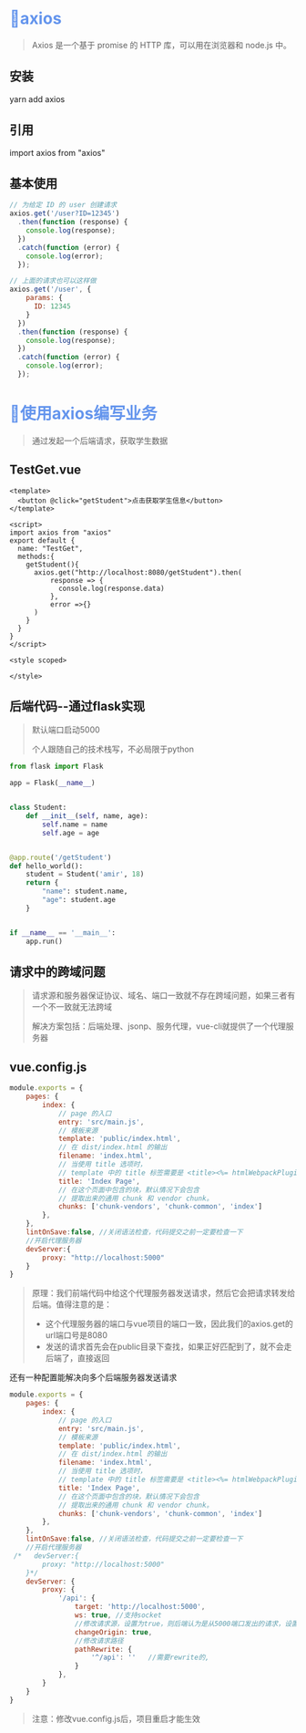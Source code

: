 # <font color='cornflowerblue'>🛴axios</font>

> Axios 是一个基于 promise 的 HTTP 库，可以用在浏览器和 node.js 中。

## 安装

yarn add axios

## 引用

import axios from "axios"

## 基本使用

```js
// 为给定 ID 的 user 创建请求
axios.get('/user?ID=12345')
  .then(function (response) {
    console.log(response);
  })
  .catch(function (error) {
    console.log(error);
  });

// 上面的请求也可以这样做
axios.get('/user', {
    params: {
      ID: 12345
    }
  })
  .then(function (response) {
    console.log(response);
  })
  .catch(function (error) {
    console.log(error);
  });
```

# <font color='cornflowerblue'>🛴使用axios编写业务</font>

> 通过发起一个后端请求，获取学生数据

## TestGet.vue

```vue
<template>
  <button @click="getStudent">点击获取学生信息</button>
</template>

<script>
import axios from "axios"
export default {
  name: "TestGet",
  methods:{
    getStudent(){
      axios.get("http://localhost:8080/getStudent").then(
          response => {
            console.log(response.data)
          },
          error =>{}
      )
    }
  }
}
</script>

<style scoped>

</style>
```

## 后端代码--通过flask实现

> 默认端口启动5000
>
> 个人跟随自己的技术栈写，不必局限于python

```python
from flask import Flask

app = Flask(__name__)


class Student:
    def __init__(self, name, age):
        self.name = name
        self.age = age


@app.route('/getStudent')
def hello_world():
    student = Student('amir', 18)
    return {
        "name": student.name,
        "age": student.age
    }


if __name__ == '__main__':
    app.run()
```

## 请求中的跨域问题

> 请求源和服务器保证协议、域名、端口一致就不存在跨域问题，如果三者有一个不一致就无法跨域
>
> 解决方案包括：后端处理、jsonp、服务代理，vue-cli就提供了一个代理服务器

## vue.config.js

```js
module.exports = {
    pages: {
        index: {
            // page 的入口
            entry: 'src/main.js',
            // 模板来源
            template: 'public/index.html',
            // 在 dist/index.html 的输出
            filename: 'index.html',
            // 当使用 title 选项时，
            // template 中的 title 标签需要是 <title><%= htmlWebpackPlugin.options.title %></title>
            title: 'Index Page',
            // 在这个页面中包含的块，默认情况下会包含
            // 提取出来的通用 chunk 和 vendor chunk。
            chunks: ['chunk-vendors', 'chunk-common', 'index']
        },
    },
    lintOnSave:false, //关闭语法检查，代码提交之前一定要检查一下
    //开启代理服务器
    devServer:{
        proxy: "http://localhost:5000"
    }
}
```

> 原理：我们前端代码中给这个代理服务器发送请求，然后它会把请求转发给后端。值得注意的是：
>
> - 这个代理服务器的端口与vue项目的端口一致，因此我们的axios.get的url端口号是8080
> - 发送的请求首先会在public目录下查找，如果正好匹配到了，就不会走后端了，直接返回

还有一种配置能解决向多个后端服务器发送请求

```js
module.exports = {
    pages: {
        index: {
            // page 的入口
            entry: 'src/main.js',
            // 模板来源
            template: 'public/index.html',
            // 在 dist/index.html 的输出
            filename: 'index.html',
            // 当使用 title 选项时，
            // template 中的 title 标签需要是 <title><%= htmlWebpackPlugin.options.title %></title>
            title: 'Index Page',
            // 在这个页面中包含的块，默认情况下会包含
            // 提取出来的通用 chunk 和 vendor chunk。
            chunks: ['chunk-vendors', 'chunk-common', 'index']
        },
    },
    lintOnSave:false, //关闭语法检查，代码提交之前一定要检查一下
    //开启代理服务器
 /*   devServer:{
        proxy: "http://localhost:5000"
    }*/
    devServer: {
        proxy: {
            '/api': {
                target: 'http://localhost:5000',
                ws: true, //支持socket
                //修改请求源，设置为true，则后端认为是从5000端口发出的请求，设置为false，则后端认为是从当前服务的端口发送的请求
                changeOrigin: true,
                //修改请求路径
                pathRewrite: {
                    '^/api': ''   //需要rewrite的,
                }
            },
        }
    }
}
```

> 注意：修改vue.config.js后，项目重启才能生效